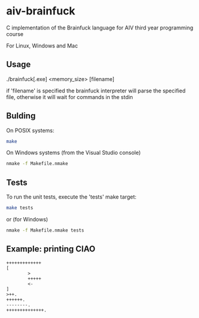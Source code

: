# aiv-brainfuck
C implementation of the Brainfuck language for AIV third year programming course

For Linux, Windows and Mac

## Usage

./brainfuck[.exe] <memory_size> [filename]

if 'filename' is specified the brainfuck interpreter will parse the specified file, otherwise it will
wait for commands in the stdin

## Bulding

On POSIX systems:

```sh
make
```

On Windows systems (from the Visual Studio console)

```sh
nmake -f Makefile.nmake
```

## Tests

To run the unit tests, execute the 'tests' make target:

```sh
make tests
```

or (for Windows)

```sh
nmake -f Makefile.nmake tests
```

## Example: printing CIAO

```
+++++++++++++
[
        >
        +++++
        <-
]
>++.
++++++.
--------.
++++++++++++++.
```
